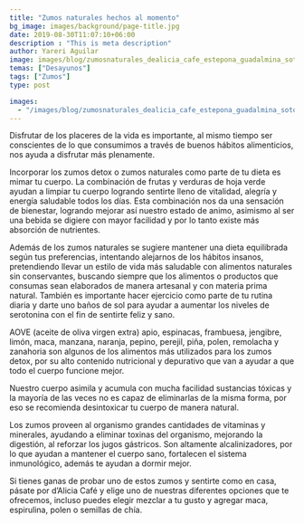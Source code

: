 ```yaml
---
title: "Zumos naturales hechos al momento"
bg_image: images/background/page-title.jpg
date: 2019-08-30T11:07:10+06:00
description : "This is meta description"
author: Yareri Aguilar
image: images/blog/zumosnaturales_dealicia_cafe_estepona_guadalmina_sotogrande.jpeg
temas: ["Desayunos"]
tags: ["Zumos"]
type: post

images:
  - "/images/blog/zumosnaturales_dealicia_cafe_estepona_guadalmina_sotogrande.jpeg"
---
```


Disfrutar de los placeres de la vida es importante, al mismo tiempo ser conscientes de lo que consumimos a través de buenos hábitos alimenticios, nos ayuda a disfrutar más plenamente.

Incorporar los zumos detox o zumos naturales como parte de tu dieta es mimar tu cuerpo. La combinación de frutas y verduras de hoja verde ayudan a limpiar tu cuerpo logrando sentirte lleno de vitalidad, alegría y energía saludable todos los días. Esta combinación nos da una sensación de bienestar, logrando mejorar así nuestro estado de animo, asimismo al ser una bebida se digiere con mayor facilidad y por lo tanto existe más absorción de nutrientes.

Además de los zumos naturales se sugiere mantener una dieta equilibrada según tus preferencias, intentando alejarnos de los hábitos insanos, pretendiendo llevar un estilo de vida más saludable con alimentos naturales sin conservantes, buscando siempre que los alimentos o productos que consumas sean elaborados de manera artesanal y con materia prima natural. También es importante hacer ejercicio como parte de tu rutina diaria y darte uno baños de sol para ayudar a aumentar los niveles de serotonina con el fin de sentirte feliz y sano.

AOVE (aceite de oliva virgen extra) apio, espinacas, frambuesa, jengibre, limón, maca, manzana, naranja, pepino, perejil, piña, polen, remolacha y zanahoria son algunos de los alimentos más utilizados para los zumos detox, por su alto contenido nutricional y depurativo que van a ayudar a que todo el cuerpo funcione mejor.

Nuestro cuerpo asimila y acumula con mucha facilidad sustancias tóxicas y la mayoría de las veces no es capaz de eliminarlas de la misma forma, por eso se recomienda desintoxicar tu cuerpo de manera natural.

Los zumos proveen al organismo grandes cantidades de vitaminas y minerales, ayudando a eliminar toxinas del organismo, mejorando la digestión, al reforzar los jugos gástricos. Son altamente alcalinizadores, por lo que ayudan a mantener el cuerpo sano, fortalecen el sistema inmunológico, además te ayudan a dormir mejor.

Si tienes ganas de probar uno de estos zumos y sentirte como en casa, pásate por d’Alicia Café y elige uno de nuestras diferentes opciones que te ofrecemos, incluso puedes elegir mezclar a tu gusto y agregar maca, espirulina, polen o semillas de chía.
